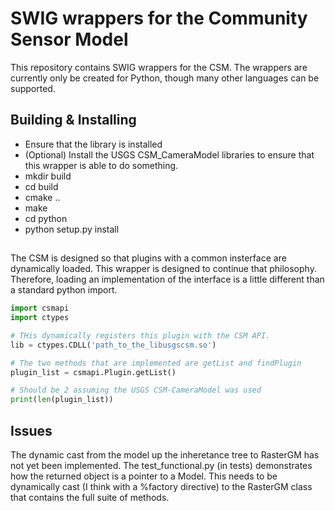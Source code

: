 # SWIG wrappers for the Community Sensor Model

This repository contains SWIG wrappers for the CSM. The wrappers are currently
only be created for Python, though many other languages can be supported.

## Building & Installing
- Ensure that the library is installed
- (Optional) Install the USGS CSM_CameraModel libraries to ensure that this
  wrapper is able to do something.
- mkdir build
- cd build
- cmake .. 
- make
- cd python
- python setup.py install

## 
The CSM is designed so that plugins with a common insterface are dynamically
loaded.  This wrapper is designed to continue that philosophy. Therefore,
loading an implementation of the interface is a little different than a
standard python import.

```python
import csmapi
import ctypes

# THis dynamically registers this plugin with the CSM API.
lib = ctypes.CDLL('path_to_the_libusgscsm.so')

# The two methods that are implemented are getList and findPlugin
plugin_list = csmapi.Plugin.getList()

# Should be 2 assuming the USGS CSM-CameraModel was used
print(len(plugin_list))
```

## Issues
The dynamic cast from the model up the inheretance tree to RasterGM has not
yet been implemented.  The test_functional.py (in tests) demonstrates how the
returned object is a pointer to a Model. This needs to be dynamically cast (I
think with a %factory directive) to the RasterGM class that contains the full
suite of methods.


```
